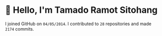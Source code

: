 # :wave: Hello, I'm Tamado Ramot Sitohang

I joined GitHub on `04/05/2014`. I contributed to `28` repositories and made `2174` commits.
